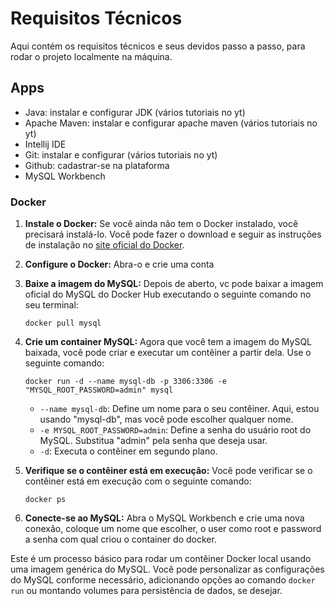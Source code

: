 # Requisitos Técnicos

Aqui contém os requisitos técnicos e seus devidos passo a passo, para rodar o projeto localmente na máquina.

## Apps

- Java: instalar e configurar JDK (vários tutoriais no yt)
- Apache Maven: instalar e configurar apache maven (vários tutoriais no yt)
- Intellij IDE
- Git: instalar e configurar (vários tutoriais no yt)
- Github: cadastrar-se na plataforma 
- MySQL Workbench

### Docker

1. **Instale o Docker:**
   Se você ainda não tem o Docker instalado, você precisará instalá-lo. Você pode fazer o download e seguir as instruções de instalação no [site oficial do Docker](https://docs.docker.com/get-docker/).

2. **Configure o Docker:**
   Abra-o e crie uma conta

2. **Baixe a imagem do MySQL:**
   Depois de aberto, vc pode baixar a imagem oficial do MySQL do Docker Hub executando o seguinte comando no seu terminal:
   ```
   docker pull mysql
   ```

3. **Crie um container MySQL:**
   Agora que você tem a imagem do MySQL baixada, você pode criar e executar um contêiner a partir dela. Use o seguinte comando:
   ```
   docker run -d --name mysql-db -p 3306:3306 -e "MYSQL_ROOT_PASSWORD=admin" mysql
   ```
   - `--name mysql-db`: Define um nome para o seu contêiner. Aqui, estou usando "mysql-db", mas você pode escolher qualquer nome.
   - `-e MYSQL_ROOT_PASSWORD=admin`: Define a senha do usuário root do MySQL. Substitua "admin" pela senha que deseja usar.
   - `-d`: Executa o contêiner em segundo plano.

4. **Verifique se o contêiner está em execução:**
   Você pode verificar se o contêiner está em execução com o seguinte comando:
   ```
   docker ps
   ```

5. **Conecte-se ao MySQL:**
   Abra o MySQL Workbench e crie uma nova conexão, coloque um nome que escolher, o user como root e password a senha com qual criou o container do docker.

Este é um processo básico para rodar um contêiner Docker local usando uma imagem genérica do MySQL. Você pode personalizar as configurações do MySQL conforme necessário, adicionando opções ao comando `docker run` ou montando volumes para persistência de dados, se desejar.


